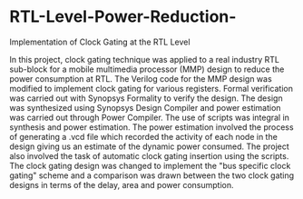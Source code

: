 # RTL-Level-Power-Reduction-
Implementation of Clock Gating at the RTL Level

In this project, clock gating technique was applied to a real industry RTL sub-block for a mobile multimedia processor (MMP) design to reduce the power consumption at RTL. 
The Verilog code for the MMP design was modified to implement clock gating for various registers. Formal verification was carried out with Synopsys Formality to verify the design. 
The design was synthesized using Synopsys Design Compiler and power estimation was carried out through Power Compiler. 
The use of scripts was integral in synthesis and power estimation. The power estimation involved the process of generating a .vcd file which recorded the activity of each node in the design giving us an estimate of the dynamic power consumed. 
The project also involved the task of automatic clock gating insertion using the scripts. 
The clock gating design was changed to implement the "bus specific clock gating" scheme and a comparison was drawn between the two clock gating designs in terms of the delay, area and power consumption. 
